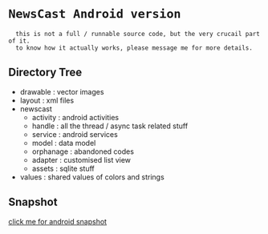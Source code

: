 `NewsCast Android version`
===
      this is not a full / runnable source code, but the very crucail part of it.
      to know how it actually works, please message me for more details.

Directory Tree
---
* drawable : vector images
* layout : xml files
* newscast
  * activity : android activities
  * handle : all the thread / async task related stuff
  * service : android services
  * model : data model
  * orphanage : abandoned codes
  * adapter : customised list view
  * assets : sqlite stuff
* values : shared values of colors and strings

Snapshot
---
[click me for android snapshot](https://www.dropbox.com/sh/a970rnj32slztha/AABy6oW4_eyuFoqiL21O3VaIa "android's snapshot")
